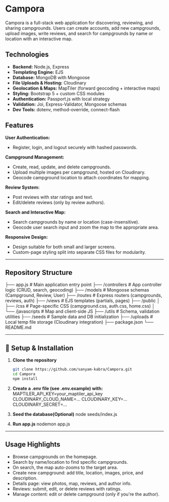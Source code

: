 # Campora

Campora is a full-stack web application for discovering, reviewing, and sharing campgrounds. Users can create accounts, add new campgrounds, upload images, write reviews, and search for campgrounds by name or location with an interactive map.

## Technologies

- **Backend:** Node.js, Express
- **Templating Engine:** EJS
- **Database:** MongoDB with Mongoose
- **File Uploads & Hosting:** Cloudinary
- **Geolocation & Maps:** MapTiler (forward geocoding + interactive maps)
- **Styling:** Bootstrap 5 + custom CSS modules
- **Authentication:** Passport.js with local strategy
- **Validation:** Joi, Express-Validator, Mongoose schemas
- **Dev Tools:** dotenv, method-override, connect-flash

## Features

**User Authentication:**
- Register, login, and logout securely with hashed passwords.

**Campground Management:**
- Create, read, update, and delete campgrounds.
- Upload multiple images per campground, hosted on Cloudinary.
- Geocode campground location to attach coordinates for mapping.

**Review System:**
- Post reviews with star ratings and text.
- Edit/delete reviews (only by review authors).

**Search and Interactive Map:**
- Search campgrounds by name or location (case-insensitive).
- Geocode user search input and zoom the map to the appropriate area.

**Responsive Design:**
- Design suitable for both small and larger screens.
- Custom-page styling split into separate CSS files for modularity.

---

## Repository Structure

├── app.js # Main application entry point
├── /controllers # App controller logic (CRUD, search, geocoding)
├── /models # Mongoose schemas (Campground, Review, User)
├── /routes # Express routers (campgrounds, reviews, auth)
├── /views # EJS templates (partials, pages)
├── /public
│ ├── /css # Page-specific CSS (campground.css, auth.css, home.css)
│ └── /javascripts # Map and client-side JS
├── /utils # Schema, validation utilities
├── /seeds # Sample data and DB initialization
├── /uploads # Local temp file storage (Cloudinary integration)
├── package.json
└── README.md

---

## 🚧 Setup & Installation

1. **Clone the repository**
   ```bash
   git clone https://github.com/sanyam-kabra/Campora.git
   cd Campora
   npm install

2. **Create a .env file (see .env.example) with:**
    MAPTILER_API_KEY=your_maptiler_api_key
    CLOUDINARY_CLOUD_NAME=...
    CLOUDINARY_KEY=...
    CLOUDINARY_SECRET=...

3. **Seed the database(Optional)**
    node seeds/index.js

4. **Run app.js**
    nodemon app.js

---

## Usage Highlights

- Browse campgrounds on the homepage.
- Search by name/location to find specific campgrounds.
- On search, the map auto-zooms to the target area.
- Create new campground: add title, location, images, price, and description.
- Details page: view photos, map, reviews, and author info.
- Reviews: submit, edit, or delete reviews with ratings.
- Manage content: edit or delete campground (only if you're the author).
